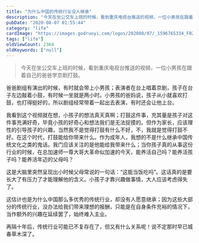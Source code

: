 ```yaml
---
title: "为什么中国的传统行业没人继承"
description: "今天在坐公交车上班的时候，看到重庆电视台推送的视频，一位小男孩在跟着自己的爸爸学京剧打鼓"
pubDate: "2020-08-07 01:55:44"
category: "life"
cardImage: "https://images.godruoyi.com/logos/202008/07/_1596765334_F027thkBdf.jpg"
tags: ["life"]
oldViewCount: 2364
oldKeywords: ["null"]
---
```


> 今天在坐公交车上班的时候，看到重庆电视台推送的视频，一位小男孩在跟着自己的爸爸学京剧打鼓。

爸爸剧组有演出的时候，有时就会带上小男孩；表演者在台上唱着京剧，孩子在台子左边敲着小鼓，有时候一坐就是两小时。小男孩的爸妈说，孩子从小就喜欢打鼓，也打得挺好的，所以剧组经常带着一起出去表演，有时还会让他上台。

我看到这个视频就在想，小孩子的想法真天真啊；打鼓这件事，充其量是孩子对这件事充满好奇，毕竟小孩的好奇心和想法我们是无法捉摸的。但作为家长，应该理性的引导孩子的兴趣，当然我不是觉得打鼓有什么不好，不，我就是觉得打鼓不好。在这个时代，打鼓能给你带来什么。作为成年人，我想的不是什么继承中国传统文化之类的鬼话。我门应该关注的是他能给我带来什么；当你孩子真的从事这份行业的时候，在总加速师一尊大哥大革命似加速的今天，能养活自己吗？能养活孩子吗？能养活年迈的父母吗？

这是大脑里突然呈现出小时候父母常说的一句话：“这能当饭吃吗”。这话真的是要长大了有压力了才能理解他的含义。小孩子才靠兴趣做事情，大人应该考虑得失了。

这估计也是为什么中国那么多优秀的传统行业，却没有人愿意继承；因为这些大部分的传统行业，没办法给我们带来理想的报酬，只能是在自身条件充裕的情况下，当作额外的兴趣在延续罢了，始终难入主业。

再隔十年后，传统行业可能已不复存在了，但又有什么关系呢！说不定那时早已城春草木深了。
